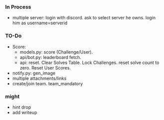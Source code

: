 ### In Process
- multiple server: login with discord. ask to select server he owns. login him as username=serverid

### TO-Do
- Score:
    - models.py: score (Challenge/User).
    - api/bot.py: leaderboard fetch. 
    - api: reset. Clear Solves Table. Lock Challenges. reset solve count to zero. Reset User Scores.
- notify.py: gen_image
- multiple attachments/links
- create/join team. team_mandatory

### might

 - hint drop
 - add writeup
